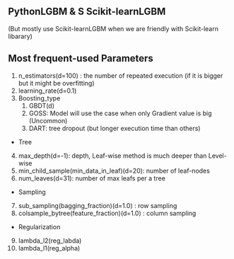 

## PythonLGBM & S Scikit-learnLGBM 
(But mostly use Scikit-learnLGBM when we are friendly with Scikit-learn libarary)


## Most frequent-used Parameters
1. n_estimators(d=100) : the number of repeated execution (if it is bigger but it might be overfitting)
2. learning_rate(d=0.1)
3. Boosting_type
   1) GBDT(d)
   2) GOSS: Model will use the case when only Gradient value is big (Uncommon)
   3) DART: tree dropout (but longer execution time than others)

* Tree
4. max_depth(d=-1): depth, Leaf-wise method is much deeper than Level-wise
5. min_child_sample(min_data_in_leaf)(d=20): number of leaf-nodes
6. num_leaves(d=31): number of max leafs per a tree

* Sampling
7. sub_sampling(bagging_fraction)(d=1.0) : row sampling
8. colsample_bytree(feature_fraction)(d=1.0) : column sampling

* Regularization
9. lambda_l2(reg_labda)
10. lambda_l1(reg_alpha)
  
